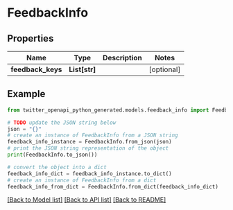# FeedbackInfo


## Properties

Name | Type | Description | Notes
------------ | ------------- | ------------- | -------------
**feedback_keys** | **List[str]** |  | [optional] 

## Example

```python
from twitter_openapi_python_generated.models.feedback_info import FeedbackInfo

# TODO update the JSON string below
json = "{}"
# create an instance of FeedbackInfo from a JSON string
feedback_info_instance = FeedbackInfo.from_json(json)
# print the JSON string representation of the object
print(FeedbackInfo.to_json())

# convert the object into a dict
feedback_info_dict = feedback_info_instance.to_dict()
# create an instance of FeedbackInfo from a dict
feedback_info_from_dict = FeedbackInfo.from_dict(feedback_info_dict)
```
[[Back to Model list]](../README.md#documentation-for-models) [[Back to API list]](../README.md#documentation-for-api-endpoints) [[Back to README]](../README.md)


